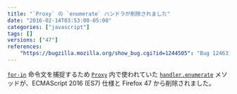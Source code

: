 ```yaml
---
title: "`Proxy` の `enumerate` ハンドラが削除されました"
date: "2016-02-14T03:53:00-05:00"
categories: ["javascript"]
tags: []
versions: ["47"]
references:
    "https://bugzilla.mozilla.org/show_bug.cgi?id=1244505": "Bug 1246318 - Remove [[Enumerate]] and associated reflective capabilities"
---
```

[`for-in`](https://developer.mozilla.org/ja/docs/Web/JavaScript/Reference/Statements/for...in) 命令文を捕捉するため [`Proxy`](https://developer.mozilla.org/ja/docs/Web/JavaScript/Reference/Global_Objects/Proxy) 内で使われていた [`handler.enumerate`](https://developer.mozilla.org/ja/docs/Web/JavaScript/Reference/Global_Objects/Proxy/handler/enumerate) メソッドが、ECMAScript 2016 (ES7) 仕様と Firefox 47 から削除されました。
